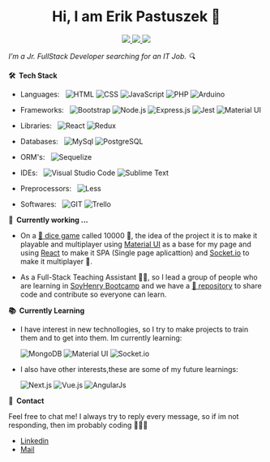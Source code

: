 <p align="center"> <h1 align="center"> Hi, I am Erik Pastuszek 👋</h1> </p>
<p align="center">
<a href="https:/www.linkedin.com/in/erikpastuszekdev/"><img src="https://img.shields.io/badge/LinkedIn-0077B5?style=for-the-badge&logo=linkedin&logoColor=white"/> </a>
<a href="https://www.codewars.com/users/Nikire"><img src="https://img.shields.io/badge/-CodeWars-121216?style=for-the-badge&logo=CodeWars&logoColor=red"/> </a>
<a href="mailto:erikpastuszek@gmail.com"><img src="https://img.shields.io/badge/Gmail-D14836?style=for-the-badge&logo=gmail&logoColor=white"/> </a>
</p>


*I’m a Jr. FullStack Developer searching for an IT Job. 🔍*

**🛠 &nbsp;Tech Stack**

- Languages: &nbsp;
  ![HTML](https://img.shields.io/badge/-HTML-333333?style=flat&logo=HTML5)
  ![CSS](https://img.shields.io/badge/-CSS-333333?style=flat&logo=CSS3&logoColor=1572B6)
  ![JavaScript](https://img.shields.io/badge/-JavaScript-333333?style=flat&logo=javascript)
  ![PHP](https://img.shields.io/badge/-PHP-333333?style=flat&logo=PHP&logoColor=8993C1)
  ![Arduino](https://img.shields.io/badge/-Arduino-333333?style=flat&logo=Arduino)
  
- Frameworks: &nbsp;
  ![Bootstrap](https://img.shields.io/badge/-Bootstrap-333333?style=flat&logo=bootstrap&logoColor=563D7C)
  ![Node.js](https://img.shields.io/badge/-Node.js-333333?style=flat&logo=node.js)
  ![Express.js](https://img.shields.io/badge/-Express.js-333333?style=flat&logo=node.js)
  ![Jest](https://img.shields.io/badge/-Jest-333333?style=flat&logo=jest&logoColor=C14112)
  ![Material UI](https://img.shields.io/badge/-Material%20UI-333333?style=flat&logo=mui)

- Libraries:  &nbsp;
  ![React](https://img.shields.io/badge/-React-333333?style=flat&logo=react)
  ![Redux](https://img.shields.io/badge/-Redux-333333?style=flat&logo=redux&logoColor=7649BB)


- Databases:  &nbsp;
  ![MySql](https://img.shields.io/badge/-MySql-333333?style=flat&logo=mysql)
  ![PostgreSQL](https://img.shields.io/badge/-PostgreSQL-333333?style=flat&logo=postgresql)

- ORM's:  &nbsp;
  ![Sequelize](https://img.shields.io/badge/-Sequelize-333333?style=flat&logo=sequelize)  

- IDEs: &nbsp;
  ![Visual Studio Code](https://img.shields.io/badge/-Visual%20Studio%20Code-333333?style=flat&logo=visual-studio-code&logoColor=007ACC)
  ![Sublime Text](https://img.shields.io/badge/-Sublime%20Text-333333?style=flat&logo=sublimetext)

- Preprocessors: &nbsp;
![Less](https://img.shields.io/badge/-Less-333333?style=flat&logo=less&logoColor=1D365D)

- Softwares: &nbsp;
  ![GIT](https://img.shields.io/badge/-GIT-333333?style=flat&logo=git)
  ![Trello](https://img.shields.io/badge/-Trello-333333?style=flat&logo=trello&logoColor=0079BF)

**🔨 &nbsp;Currently working ...**

- On a [📃 dice game](https://github.com/Nikire/diezmil) called 10000 🎲, the idea of the project it is to make it playable and multiplayer using [Material UI](https://mui.com/) as a base for my page and using [React](https://reactjs.org/) to make it SPA (Single page aplicattion) and [Socket.io](https://socket.io/) to make it multiplayer 🤼.

- As a Full-Stack Teaching Assistant 👨‍🏫, so I lead a group of people who are learning in [SoyHenry Bootcamp](https://www.soyhenry.com/) and we have a [📃 repository](https://github.com/Nikire/Grupo01SUP) to share code and contribute so everyone can learn. 

**📚 &nbsp;Currently Learning**

- I have interest in new technollogies, so I try to make projects to train them and to get into them. Im currently learning: &nbsp;

  ![MongoDB](https://img.shields.io/badge/-MongoDB-333333?style=flat&logo=mongodb)
  ![Material UI](https://img.shields.io/badge/-Material%20UI-333333?style=flat&logo=mui)
  ![Socket.io](https://img.shields.io/badge/-Socket.io-333333?style=flat&logo=socket.io)

- I also have other interests,these are some of my future learnings:
  
  ![Next.js](https://img.shields.io/badge/-Next.js-333333?style=flat&logo=next.js)
  ![Vue.js](https://img.shields.io/badge/-Vue.js-333333?style=flat&logo=vue.js)
  ![AngularJs](https://img.shields.io/badge/-AngularJs-333333?style=flat&logo=angular&logoColor=DD0031)

**💬 &nbsp;Contact**

Feel free to chat me! I always try to reply every message, so if im not responding, then im probably coding 👨‍💻😋 
- [Linkedin](https:/www.linkedin.com/in/erikpastuszekdev/)
- <a href="mailto:erikpastuszek@gmail.com">Mail</a>
